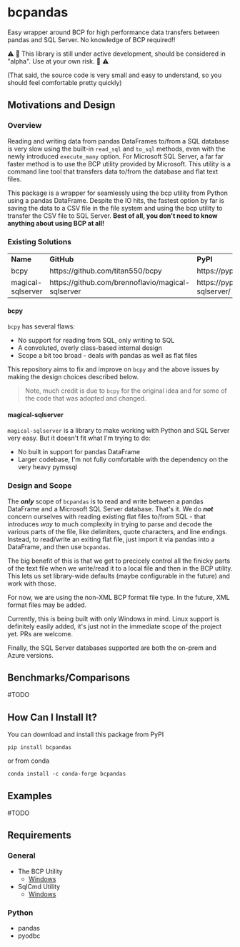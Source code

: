 # bcpandas

Easy wrapper around BCP for high performance data transfers between pandas and SQL Server. No knowledge of BCP required!!

:warning: :construction: This library is still under active development, should be considered in "alpha". Use at your own risk. :construction: :warning:

(That said, the source code is very small and easy to understand, so you should feel comfortable pretty quickly)

## Motivations and Design
### Overview
Reading and writing data from pandas DataFrames to/from a SQL database is very slow using the built-in `read_sql` and `to_sql` methods, even with the newly introduced `execute_many` option. For Microsoft SQL Server, a far far faster method is to use the BCP utility provided by Microsoft. This utility is a command line tool that transfers data to/from the database and flat text files.

This package is a wrapper for seamlessly using the bcp utility from Python using a pandas DataFrame. Despite the IO hits, the fastest option by far is saving the data to a CSV file in the file system and using the bcp utility to transfer the CSV file to SQL Server. **Best of all, you don't need to know anything about using BCP at all!**

### Existing Solutions

<table>
<tr>
  <td><b>Name</b></td>
  <td><b>GitHub</b></td>
  <td><b>PyPI</b></td>
</tr>
<tr>
  <td>bcpy</td>
  <td>https://github.com/titan550/bcpy</td>
  <td>https://pypi.org/project/bcpy</td>
</tr>
<tr>
  <td>magical-sqlserver</td>
  <td>https://github.com/brennoflavio/magical-sqlserver</td>
  <td>https://pypi.org/project/magical-sqlserver/</td>
</tr>
</table>

#### bcpy
`bcpy` has several flaws:
* No support for reading from SQL, only writing to SQL
* A convoluted, overly class-based internal design
* Scope a bit too broad - deals with pandas as well as flat files

This repository aims to fix and improve on `bcpy` and the above issues by making the design choices described below.

> Note, much credit is due to `bcpy` for the original idea and for some of the code that was adopted and changed.

#### magical-sqlserver
`magical-sqlserver` is a library to make working with Python and SQL Server very easy. But it doesn't fit what I'm trying to do:
* No built in support for pandas DataFrame
* Larger codebase, I'm not fully comfortable with the dependency on the very heavy pymssql



### Design and Scope
The _**only**_ scope of `bcpandas` is to read and write between a pandas DataFrame and a Microsoft SQL Server database. That's it. We do _**not**_ concern ourselves with reading existing flat files to/from SQL - that introduces _way_ to much complexity in trying to parse and decode the various parts of the file, like delimiters, quote characters, and line endings. Instead, to read/write an exiting flat file, just import it via pandas into a DataFrame, and then use `bcpandas`.

The big benefit of this is that we get to precicely control all the finicky parts of the text file when we write/read it to a local file and then in the BCP utility. This lets us set library-wide defaults (maybe configurable in the future) and work with those.

For now, we are using the non-XML BCP format file type. In the future, XML format files may be added.

Currently, this is being built with only Windows in mind. Linux support is definitely easily added, it's just not in the immediate scope of the project yet. PRs are welcome.

Finally, the SQL Server databases supported are both the on-prem and Azure versions.

## Benchmarks/Comparisons
#TODO

## How Can I Install It?
You can download and install this package from PyPI

```
pip install bcpandas
```

or from conda
```
conda install -c conda-forge bcpandas
```

## Examples
#TODO

## Requirements
### General
- The BCP Utility
    - [Windows](https://docs.microsoft.com/en-us/sql/tools/bcp-utility)
- SqlCmd Utility
    - [Windows](https://docs.microsoft.com/en-us/sql/tools/sqlcmd-utility)

### Python
- pandas
- pyodbc
